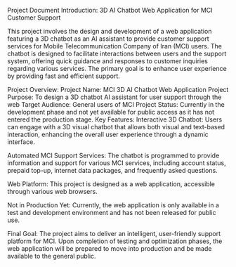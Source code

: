 Project Document Introduction: 3D AI Chatbot Web Application for MCI Customer Support

This project involves the design and development of a web application featuring a 3D chatbot as an AI assistant to provide customer support services for Mobile Telecommunication Company of Iran (MCI) users. The chatbot is designed to facilitate interactions between users and the support system, offering quick guidance and responses to customer inquiries regarding various services. The primary goal is to enhance user experience by providing fast and efficient support.

Project Overview:
Project Name: MCI 3D AI Chatbot Web Application
Project Purpose: To design a 3D chatbot AI assistant for user support through the web
Target Audience: General users of MCI
Project Status: Currently in the development phase and not yet available for public access as it has not entered the production stage.
Key Features:
Interactive 3D Chatbot: Users can engage with a 3D visual chatbot that allows both visual and text-based interaction, enhancing the overall user experience through a dynamic interface.

Automated MCI Support Services: The chatbot is programmed to provide information and support for various MCI services, including account status, prepaid top-up, internet data packages, and frequently asked questions.

Web Platform: This project is designed as a web application, accessible through various web browsers.

Not in Production Yet: Currently, the web application is only available in a test and development environment and has not been released for public use.

Final Goal:
The project aims to deliver an intelligent, user-friendly support platform for MCI. Upon completion of testing and optimization phases, the web application will be prepared to move into production and be made available to the general public.



